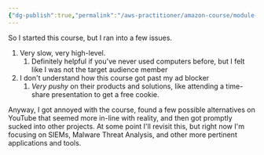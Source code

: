 ```yaml
---
{"dg-publish":true,"permalink":"/aws-practitioner/amazon-course/module-0-course-overview/","updated":"2024-02-16T14:02:45.000-08:00"}
---
```


So I started this course, but I ran into a few issues.
1. Very slow, very high-level.
	1. Definitely helpful if you've never used computers before, but I felt like I was not the target audience member
2. I don't understand how this course got past my ad blocker
	1. *Very pushy* on their products and solutions, like attending a time-share presentation to get a free cookie.

Anyway, I got annoyed with the course, found a few possible alternatives on YouTube that seemed more in-line with reality, and then got promptly sucked into other projects. At some point I'll revisit this, but right now I'm focusing on SIEMs, Malware Threat Analysis, and other more pertinent applications and tools.
